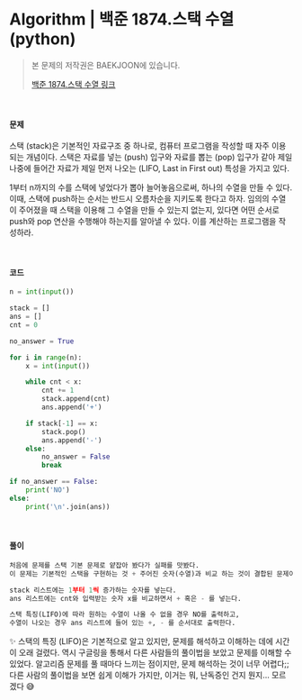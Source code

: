 # Algorithm | 백준 1874.스택 수열 (python)

> 본 문제의 저작권은 BAEKJOON에 있습니다.
>
> [백준 1874.스택 수열 링크](https://www.acmicpc.net/problem/1874)

</br>

#### 문제

스택 (stack)은 기본적인 자료구조 중 하나로, 컴퓨터 프로그램을 작성할 때 자주 이용되는 개념이다. 스택은 자료를 넣는 (push) 입구와 자료를 뽑는 (pop) 입구가 같아 제일 나중에 들어간 자료가 제일 먼저 나오는 (LIFO, Last in First out) 특성을 가지고 있다.

1부터 n까지의 수를 스택에 넣었다가 뽑아 늘어놓음으로써, 하나의 수열을 만들 수 있다. 이때, 스택에 push하는 순서는 반드시 오름차순을 지키도록 한다고 하자. 임의의 수열이 주어졌을 때 스택을 이용해 그 수열을 만들 수 있는지 없는지, 있다면 어떤 순서로 push와 pop 연산을 수행해야 하는지를 알아낼 수 있다. 이를 계산하는 프로그램을 작성하라.

</br>

#### 코드

```python
n = int(input())

stack = []
ans = []
cnt = 0

no_answer = True

for i in range(n):
    x = int(input())

    while cnt < x:
        cnt += 1
        stack.append(cnt)
        ans.append('+')

    if stack[-1] == x:
        stack.pop()
        ans.append('-')
    else:
        no_answer = False
        break

if no_answer == False:
    print('NO')
else:
    print('\n'.join(ans))
```

</br>

#### 풀이

```python
처음에 문제를 스택 기본 문제로 얕잡아 봤다가 실패를 맛봤다.
이 문제는 기본적인 스택을 구현하는 것 + 주어진 숫자(수열)과 비교 하는 것이 결합된 문제이다.

stack 리스트에는 1부터 1씩 증가하는 숫자를 넣는다.
ans 리스트에는 cnt와 입력받는 숫자 x를 비교하면서 + 혹은 - 를 넣는다.

스택 특징(LIFO)에 따라 원하는 수열이 나올 수 없을 경우 NO를 출력하고,
수열이 나오는 경우 ans 리스트에 들어 있는 +, - 를 순서대로 출력한다.
```



✨ 스택의 특징 (LIFO)은 기본적으로 알고 있지만, 문제를 해석하고 이해하는 데에 시간이 오래 걸렸다. 역시 구글링을 통해서 다른 사람들의 풀이법을 보았고 문제를 이해할 수 있었다. 알고리즘 문제를 풀 때마다 느끼는 점이지만, 문제 해석하는 것이 너무 어렵다;; 다른 사람의 풀이법을 보면 쉽게 이해가 가지만, 이거는 뭐, 난독증인 건지 뭔지... 모르겠다 😅

